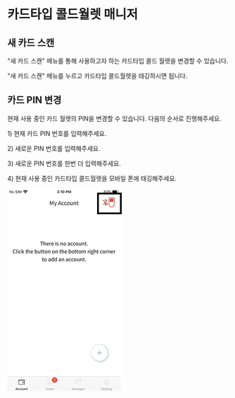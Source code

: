 # 카드타입 콜드월렛 매니저

## 새 카드 스캔

"새 카드 스캔" 메뉴를 통해 사용하고자 하는 카드타입 콜드 월렛을 변경할 수 있습니다.

"새 카드 스캔" 메뉴를 누르고 카드타입 콜드월렛을 태깅하시면 됩니다.

## 카드 PIN 변경

현재 사용 중인 카드 월렛의 PIN을 변경할 수 있습니다. 다음의 순서로 진행해주세요.

1\) 현재 카드 PIN 번호를 입력해주세요.

2\) 새로운 PIN 번호를 입력해주세요.

3\) 새로운 PIN 번호를 한번 더 입력해주세요.

4\) 현재 사용 중인 카드타입 콜드월렛을 모바일 폰에 태깅해주세요.

![](../../.gitbook/assets/image%20%28187%29.png)

